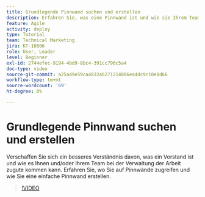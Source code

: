 ```yaml
---
title: Grundlegende Pinnwand suchen und erstellen
description: Erfahren Sie, was eine Pinnwand ist und wie sie Ihrem Team nützt, wie Sie eine Pinnwand finden und wie Sie eine Pinnwand selbst erstellen.
feature: Agile
activity: deploy
type: Tutorial
team: Technical Marketing
jira: KT-10806
role: User, Leader
level: Beginner
exl-id: 2744efec-9194-4bd9-8bc4-391cc796c5a4
doc-type: video
source-git-commit: a25a49e59ca483246271214886ea4dc9c10e8d66
workflow-type: tm+mt
source-wordcount: '69'
ht-degree: 0%

---
```


# Grundlegende Pinnwand suchen und erstellen

Verschaffen Sie sich ein besseres Verständnis davon, was ein Vorstand ist und wie es Ihnen und/oder Ihrem Team bei der Verwaltung der Arbeit zugute kommen kann. Erfahren Sie, wo Sie auf Pinnwände zugreifen und wie Sie eine einfache Pinnwand erstellen.

>[!VIDEO](https://video.tv.adobe.com/v/346548)
